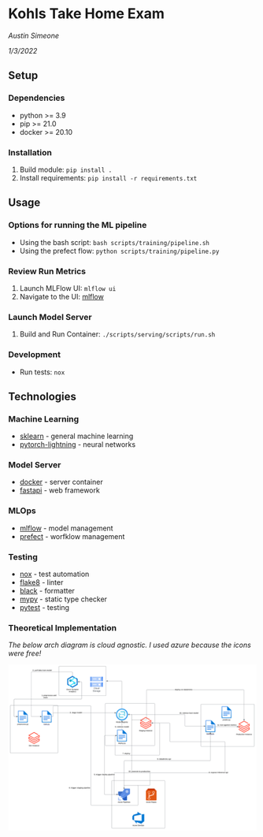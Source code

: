 # Kohls Take Home Exam

*Austin Simeone*

*1/3/2022*

## Setup

### Dependencies

- python >= 3.9
- pip >= 21.0
- docker >= 20.10

### Installation

1. Build module: `pip install .`
1. Install requirements: `pip install -r requirements.txt`

## Usage

### Options for running the ML pipeline

- Using the bash script: `bash scripts/training/pipeline.sh`
- Using the prefect flow: `python scripts/training/pipeline.py`

### Review Run Metrics

1. Launch MLFlow UI: `mlflow ui`
1. Navigate to the UI: [mlflow](http://127.0.0.1:5000)

### Launch Model Server

1. Build and Run Container: `./scripts/serving/scripts/run.sh`

### Development

- Run tests: `nox`

## Technologies

### Machine Learning

- [sklearn](https://scikit-learn.org/0.21/documentation.html) - general machine learning
- [pytorch-lightning](https://pytorch-lightning.readthedocs.io/en/latest/) - neural networks

### Model Server

- [docker](https://docs.docker.com/) - server container
- [fastapi](https://fastapi.tiangolo.com/) - web framework

### MLOps

- [mlflow](https://www.mlflow.org/docs/latest/index.html) - model management
- [prefect](https://docs.prefect.io/) - worfklow management

### Testing

- [nox](https://nox.thea.codes/en/stable/) - test automation
- [flake8](https://flake8.pycqa.org/en/latest/) - linter
- [black](https://black.readthedocs.io/en/stable/) - formatter
- [mypy](https://mypy.readthedocs.io/en/stable/getting_started.html) - static type checker
- [pytest](https://docs.pytest.org/en/stable/contents.html) - testing


### Theoretical Implementation
*The below arch diagram is cloud agnostic. I used azure because the icons were free!*

<img style="float: right;" src="imgs\ml flow architecture.svg">



